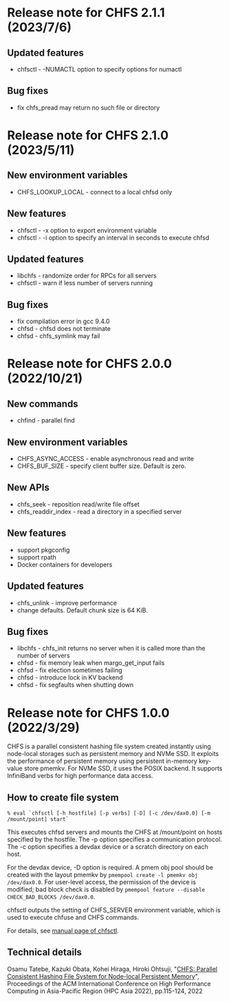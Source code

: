 # Release note for CHFS 2.1.1 (2023/7/6)

## Updated features
- chfsctl - -NUMACTL option to specify options for numactl

## Bug fixes
- fix chfs_pread may return no such file or directory

# Release note for CHFS 2.1.0 (2023/5/11)

## New environment variables
- CHFS_LOOKUP_LOCAL - connect to a local chfsd only

## New features
- chfsctl - -x option to export environment variable
- chfsctl - -i option to specify an interval in seconds to execute chfsd

## Updated features
- libchfs - randomize order for RPCs for all servers
- chfsctl - warn if less number of servers running

## Bug fixes
- fix compilation error in gcc 9.4.0
- chfsd - chfsd does not terminate
- chfsd - chfs_symlink may fail

# Release note for CHFS 2.0.0 (2022/10/21)

## New commands
- chfind - parallel find

## New environment variables
- CHFS_ASYNC_ACCESS - enable asynchronous read and write
- CHFS_BUF_SIZE - specify client buffer size.  Default is zero.

## New APIs
- chfs_seek - reposition read/write file offset
- chfs_readdir_index - read a directory in a specified server

## New features
- support pkgconfig
- support rpath
- Docker containers for developers

## Updated features
- chfs_unlink - improve performance
- change defaults.  Default chunk size is 64 KiB.

## Bug fixes
- libchfs - chfs_init returns no server when it is called more than the number of servers
- chfsd - fix memory leak when margo_get_input fails
- chfsd - fix election sometimes failing
- chfsd - introduce lock in KV backend
- chfsd - fix segfaults when shutting down

# Release note for CHFS 1.0.0 (2022/3/29)

CHFS is a parallel consistent hashing file system created instantly using node-local storages such as persistent memory and NVMe SSD.  It exploits the performance of persistent memory using persistent in-memory key-value store pmemkv.  For NVMe SSD, it uses the POSIX backend.  It supports InfiniBand verbs for high performance data access.

## How to create file system

    % eval `chfsctl [-h hostfile] [-p verbs] [-D] [-c /dev/dax0.0] [-m /mount/point] start`

This executes chfsd servers and mounts the CHFS at /mount/point on hosts specified by the hostfile.  The -p option specifies a communication protocol.  The -c option specifies a devdax device or a scratch directory on each host.

For the devdax device, -D option is required.  A pmem obj pool should be created with the layout pmemkv by `pmempool create -l pmemkv obj /dev/dax0.0`.  For user-level access, the permission of the device is modified; bad block check is disabled by `pmempool feature --disable CHECK_BAD_BLOCKS /dev/dax0.0`.

chfsctl outputs the setting of CHFS_SERVER environment variable, which is used to execute chfuse and CHFS commands.

For details, see [manual page of chfsctl](doc/chfsctl.1.md).

## Technical details

Osamu Tatebe, Kazuki Obata, Kohei Hiraga, Hiroki Ohtsuji, "[CHFS: Parallel Consistent Hashing File System for Node-local Persistent Memory](https://dl.acm.org/doi/fullHtml/10.1145/3492805.3492807)", Proceedings of the ACM International Conference on High Performance Computing in Asia-Pacific Region (HPC Asia 2022), pp.115-124, 2022
